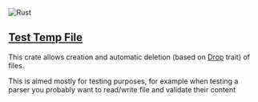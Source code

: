![Rust](https://github.com/ohaddahan/test-temp-file/workflows/Rust/badge.svg)

## [Test Temp File](https://crates.io/crates/test-temp-file)


This crate allows creation and automatic deletion (based on [Drop](https://doc.rust-lang.org/std/ops/trait.Drop.html) trait) of files.

This is aimed mostly for testing purposes, for example when testing a parser you probably
want to read/write file and validate their content
